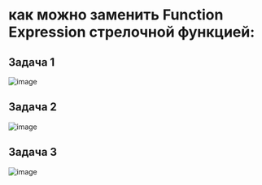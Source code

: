 # как можно заменить Function Expression стрелочной функцией:  

## Задача 1  
![image](https://user-images.githubusercontent.com/113675674/211143659-0b6c9387-7447-46dd-af04-55baa7cb1683.png)  

## Задача 2  
![image](https://user-images.githubusercontent.com/113675674/211143692-6599398a-d941-4538-9787-950f003eb16d.png)  

## Задача 3  
![image](https://user-images.githubusercontent.com/113675674/211143713-ad4214ce-f566-4808-acc6-987340376700.png)  

